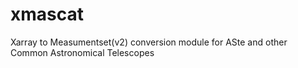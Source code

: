 # xmascat
Xarray to Measumentset(v2) conversion module for ASte and other Common Astronomical Telescopes

